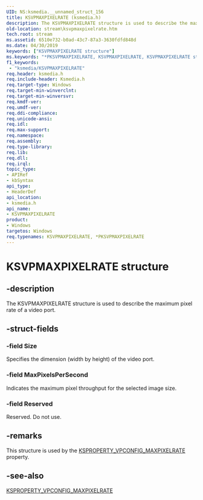 ```yaml
---
UID: NS:ksmedia.__unnamed_struct_156
title: KSVPMAXPIXELRATE (ksmedia.h)
description: The KSVPMAXPIXELRATE structure is used to describe the maximum pixel rate of a video port.
old-location: stream\ksvpmaxpixelrate.htm
tech.root: stream
ms.assetid: 6510e732-b0ad-43c7-87a3-3630fdfd848d
ms.date: 04/30/2019
keywords: ["KSVPMAXPIXELRATE structure"]
ms.keywords: "*PKSVPMAXPIXELRATE, KSVPMAXPIXELRATE, KSVPMAXPIXELRATE structure [Streaming Media Devices], PKSVPMAXPIXELRATE, PKSVPMAXPIXELRATE structure pointer [Streaming Media Devices], dvdref_c9ca0c83-e189-48b3-a798-95456c07ae0b.xml, ksmedia/KSVPMAXPIXELRATE, ksmedia/PKSVPMAXPIXELRATE, stream.ksvpmaxpixelrate"
f1_keywords:
 - "ksmedia/KSVPMAXPIXELRATE"
req.header: ksmedia.h
req.include-header: Ksmedia.h
req.target-type: Windows
req.target-min-winverclnt: 
req.target-min-winversvr: 
req.kmdf-ver: 
req.umdf-ver: 
req.ddi-compliance: 
req.unicode-ansi: 
req.idl: 
req.max-support: 
req.namespace: 
req.assembly: 
req.type-library: 
req.lib: 
req.dll: 
req.irql: 
topic_type:
- APIRef
- kbSyntax
api_type:
- HeaderDef
api_location:
- ksmedia.h
api_name:
- KSVPMAXPIXELRATE
product:
- Windows
targetos: Windows
req.typenames: KSVPMAXPIXELRATE, *PKSVPMAXPIXELRATE
---
```


# KSVPMAXPIXELRATE structure


## -description


The KSVPMAXPIXELRATE structure is used to describe the maximum pixel rate of a video port.


## -struct-fields




### -field Size

Specifies the dimension (width by height) of the video port.


### -field MaxPixelsPerSecond

Indicates the maximum pixel throughput for the selected image size.


### -field Reserved

Reserved. Do not use.


## -remarks



This structure is used by the <a href="https://docs.microsoft.com/windows-hardware/drivers/stream/ksproperty-vpconfig-maxpixelrate">KSPROPERTY_VPCONFIG_MAXPIXELRATE</a> property.




## -see-also




<a href="https://docs.microsoft.com/windows-hardware/drivers/stream/ksproperty-vpconfig-maxpixelrate">KSPROPERTY_VPCONFIG_MAXPIXELRATE</a>
 

 

